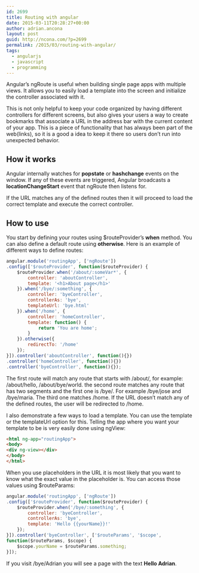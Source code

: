```yaml
---
id: 2699
title: Routing with angular
date: 2015-03-11T20:28:27+00:00
author: adrian.ancona
layout: post
guid: http://ncona.com/?p=2699
permalink: /2015/03/routing-with-angular/
tags:
  - angularjs
  - javascript
  - programming
---
```

Angular&#8217;s ngRoute is useful when building single page apps with multiple views. It allows you to easily load a template into the screen and initialize the controller associated with it.

This is not only helpful to keep your code organized by having different controllers for different screens, but also gives your users a way to create bookmarks that associate a URL in the address bar with the current content of your app. This is a piece of functionality that has always been part of the web(links), so it is a good a idea to keep it there so users don&#8217;t run into unexpected behavior.

<!--more-->

## How it works

Angular internally watches for **popstate** or **hashchange** events on the window. If any of these events are triggered, Angular broadcasts a **locationChangeStart** event that ngRoute then listens for.

If the URL matches any of the defined routes then it will proceed to load the correct template and execute the correct controller.

## How to use

You start by defining your routes using $routeProvider&#8217;s **when** method. You can also define a default route using **otherwise**. Here is an example of different ways to define routes:

```js
angular.module('routingApp', ['ngRoute'])
.config(['$routeProvider', function($routeProvider) {
    $routeProvider.when('/about/:someVar*', {
        controller: 'aboutController',
        template: '<h1>About page</h1>'
    }).when('/bye/:something', {
        controller: 'byeController',
        controllerAs: 'bye',
        templateUrl: 'bye.html'
    }).when('/home', {
        controller: 'homeController',
        template: function() {
            return 'You are home';
        }
    }).otherwise({
        redirectTo: '/home'
    });
}]).controller('aboutController', function(){})
.controller('homeController', function(){})
.controller('byeController', function(){});
```

The first route will match any route that starts with /about/, for example: /about/hello, /about/bye/world. the second route matches any route that has two segments and the first one is /bye/. For example /bye/jose and /bye/maria. The third one matches /home. If the URL doesn&#8217;t match any of the defined routes, the user will be redirected to /home.

I also demonstrate a few ways to load a template. You can use the template or the templateUrl option for this. Telling the app where you want your template to be is very easily done using ngView:

```html
<html ng-app="routingApp">
<body>
<div ng-view></div>
</body>
</html>
```

When you use placeholders in the URL it is most likely that you want to know what the exact value in the placeholder is. You can access those values using $routeParams:

```js
angular.module('routingApp', ['ngRoute'])
.config(['$routeProvider', function($routeProvider) {
    $routeProvider.when('/bye/:something', {
        controller: 'byeController',
        controllerAs: 'bye',
        template: 'Hello {{yourName}}!'
    });
}]).controller('byeController', ['$routeParams', '$scope',
function($routeParams, $scope) {
    $scope.yourName = $routeParams.something;
}]);
```

If you visit /bye/Adrian you will see a page with the text **Hello Adrian**.
